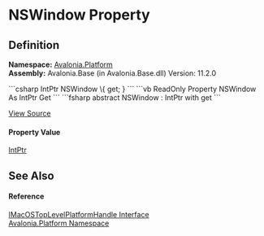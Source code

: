 # NSWindow Property




## Definition
**Namespace:** <a href="N_Avalonia_Platform">Avalonia.Platform</a>  
**Assembly:** Avalonia.Base (in Avalonia.Base.dll) Version: 11.2.0

<Tabs groupId="api-code-preview">
<TabItem value="csharp" label="C#">
```csharp
IntPtr NSWindow \{ get; }
```
</TabItem>
<TabItem value="vb" label="VB">
```vb
ReadOnly Property NSWindow As IntPtr
	Get
```
</TabItem>
<TabItem value="fsharp" label="F#">
```fsharp
abstract NSWindow : IntPtr with get
```
</TabItem>
</Tabs>



<a href="https://github.com/AvaloniaUI/Avalonia/tree/master/src/Avalonia.Base/Platform/IMacOSTopLevelPlatformHandle.cs" title="View the source code">View Source</a>



#### Property Value
<a href="https://learn.microsoft.com/dotnet/api/system.intptr" target="_blank" rel="noopener noreferrer">IntPtr</a>

## See Also


#### Reference
<a href="T_Avalonia_Platform_IMacOSTopLevelPlatformHandle">IMacOSTopLevelPlatformHandle Interface</a>  
<a href="N_Avalonia_Platform">Avalonia.Platform Namespace</a>  
